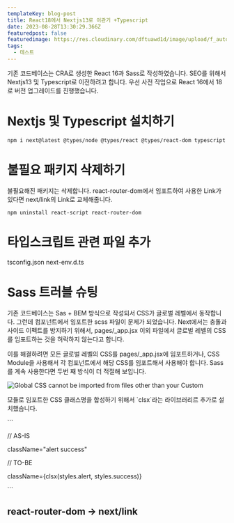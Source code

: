 ```yaml
---
templateKey: blog-post
title: React18에서 Nextjs13로 이관기 +Typescript
date: 2023-08-28T13:30:29.366Z
featuredpost: false
featuredimage: https://res.cloudinary.com/dftuawd1d/image/upload/f_auto,q_auto/c_fit,h_400,w_600/v1675433466/harang/confetti_kqweo8.webp
tags:
  - 테스트
---
```

기존 코드베이스는 CRA로 생성한 React 16과 Sass로 작성하였습니다. SEO를 위해서 Nextjs13 및 Typescript로 이전하려고 합니다.
우선 사전 작업으로 React 16에서 18로 버전 업그레이드를 진행했습니다.

# Nextjs 및 Typescript 설치하기

```shell
npm i next@latest @types/node @types/react @types/react-dom typescript
```

# 불필요 패키지 삭제하기

불필요해진 패키지는 삭제합니다. react-router-dom에서 임포트하여 사용한 Link가 있다면 next/link의 Link로 교체해줍니다.

```shell
npm uninstall react-script react-router-dom
```

# 타입스크립트 관련 파일 추가

tsconfig.json
next-env.d.ts

# Sass 트러블 슈팅

기존 코드베이스는 Sas + BEM 방식으로 작성되서 CSS가 글로벌 레벨에서 동작합니다. 그런데 컴포넌트에서 임포트한 scss 파일이 문제가 되었습니다. Next에서는 충돌과 사이드 이펙트를 방지하기 위해서, pages/_app.jsx 이외 파일에서 글로벌 레벨의 CSS를 임포트하는 것을 허락하지 않는다고 합니다.

이를 해결하려면 모든 글로벌 레벨의 CSS를 pages/_app.jsx에 임포트하거나, CSS Module을 사용해서 각 컴포넌트에서 해당 CSS를 임포트해서 사용해야 합니다. Sass를 계속 사용한다면 두번 째 방식이 더 적절해 보입니다.

![Global CSS cannot be imported from files other than your Custom <App>](https://res.cloudinary.com/dftuawd1d/image/upload/v1693621272/blog/Screenshot_2023-09-02_at_11.20.56_AM_x7vqep.png)

모듈로 임포트한 CSS 클래스명을 합성하기 위해서 \`clsx\`라는 라이브러리르 추가로 설치했습니다.

\`\``

// AS-IS

className="alert success"

// TO-BE

className={clsx(styles.alert, styles.success)}

\`\``

## react-router-dom -> next/link